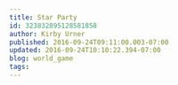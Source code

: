 ```yaml
---
title: Star Party
id: 323832895128581858
author: Kirby Urner
published: 2016-09-24T09:11:00.003-07:00
updated: 2016-09-24T10:10:22.394-07:00
blog: world_game
tags: 
---
```


